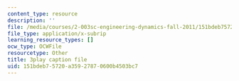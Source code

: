 ```yaml
---
content_type: resource
description: ''
file: /media/courses/2-003sc-engineering-dynamics-fall-2011/151bdeb75720a35927870600b4503bc7_63sIgMvBuEQ.srt
file_type: application/x-subrip
learning_resource_types: []
ocw_type: OCWFile
resourcetype: Other
title: 3play caption file
uid: 151bdeb7-5720-a359-2787-0600b4503bc7
---
```

